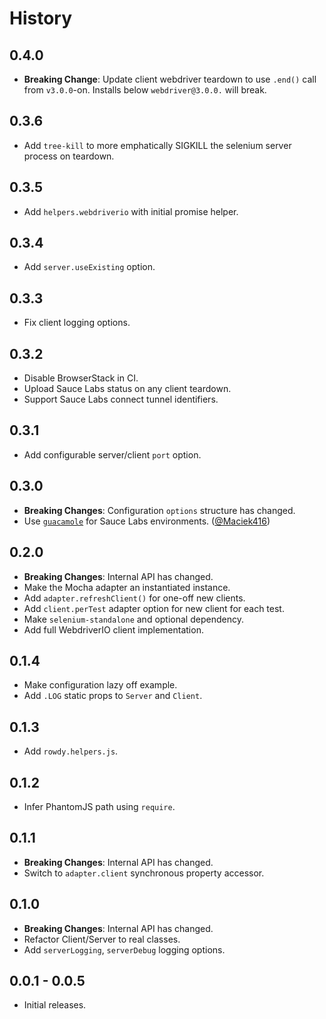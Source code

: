 History
=======

## 0.4.0
* **Breaking Change**: Update client webdriver teardown to use `.end()` call
  from `v3.0.0`-on. Installs below `webdriver@3.0.0.` will break.

## 0.3.6
* Add `tree-kill` to more emphatically SIGKILL the selenium server process
  on teardown.

## 0.3.5
* Add `helpers.webdriverio` with initial promise helper.

## 0.3.4
* Add `server.useExisting` option.

## 0.3.3
* Fix client logging options.

## 0.3.2
* Disable BrowserStack in CI.
* Upload Sauce Labs status on any client teardown.
* Support Sauce Labs connect tunnel identifiers.

## 0.3.1
* Add configurable server/client `port` option.

## 0.3.0
* **Breaking Changes**: Configuration `options` structure has changed.
* Use [`guacamole`](https://github.com/testarmada/guacamole) for Sauce Labs
  environments. ([@Maciek416][])

## 0.2.0

* **Breaking Changes**: Internal API has changed.
* Make the Mocha adapter an instantiated instance.
* Add `adapter.refreshClient()` for one-off new clients.
* Add `client.perTest` adapter option for new client for each test.
* Make `selenium-standalone` and optional dependency.
* Add full WebdriverIO client implementation.

## 0.1.4

* Make configuration lazy off example.
* Add `.LOG` static props to `Server` and `Client`.

## 0.1.3

* Add `rowdy.helpers.js`.

## 0.1.2

* Infer PhantomJS path using `require`.

## 0.1.1

* **Breaking Changes**: Internal API has changed.
* Switch to `adapter.client` synchronous property accessor.

## 0.1.0

* **Breaking Changes**: Internal API has changed.
* Refactor Client/Server to real classes.
* Add `serverLogging`, `serverDebug` logging options.

## 0.0.1 - 0.0.5

* Initial releases.

[@Maciek416]: https://github.com/Maciek416
[@ryan-roemer]: https://github.com/ryan-roemer
